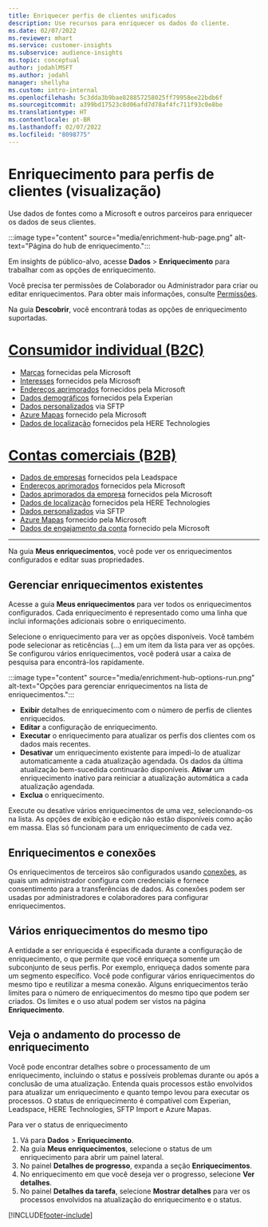 ```yaml
---
title: Enriquecer perfis de clientes unificados
description: Use recursos para enriquecer os dados do cliente.
ms.date: 02/07/2022
ms.reviewer: mhart
ms.service: customer-insights
ms.subservice: audience-insights
ms.topic: conceptual
author: jodahlMSFT
ms.author: jodahl
manager: shellyha
ms.custom: intro-internal
ms.openlocfilehash: 5c3dda3b9bae828857258025ff79958ee22bdb6f
ms.sourcegitcommit: a399bd17523c8d06afd7d78af4fc711f93c0e8be
ms.translationtype: HT
ms.contentlocale: pt-BR
ms.lasthandoff: 02/07/2022
ms.locfileid: "8098775"
---
```

# <a name="enrichment-for-customer-profiles-preview"></a>Enriquecimento para perfis de clientes (visualização)

Use dados de fontes como a Microsoft e outros parceiros para enriquecer os dados de seus clientes.

:::image type="content" source="media/enrichment-hub-page.png" alt-text="Página do hub de enriquecimento.":::

Em insights de público-alvo, acesse **Dados** > **Enriquecimento** para trabalhar com as opções de enriquecimento.  

Você precisa ter permissões de Colaborador ou Administrador para criar ou editar enriquecimentos. Para obter mais informações, consulte [Permissões](permissions.md).

Na guia **Descobrir**, você encontrará todas as opções de enriquecimento suportadas.

# <a name="individual-consumers-b-to-c"></a>[Consumidor individual (B2C)](#tab/b2c)

- [Marcas](enrichment-microsoft.md) fornecidas pela Microsoft
- [Interesses](enrichment-microsoft.md) fornecidos pela Microsoft
- [Endereços aprimorados](enrichment-enhanced-addresses.md) fornecidos pela Microsoft 
- [Dados demográficos](enrichment-experian.md) fornecidos pela Experian
- [Dados personalizados](enrichment-SFTP-custom-import.md) via SFTP 
- [Azure Mapas](enrichment-azure-maps.md) fornecido pela Microsoft
- [Dados de localização](enrichment-here.md) fornecidos pela HERE Technologies 

# <a name="business-accounts-b-to-b"></a>[Contas comerciais (B2B)](#tab/b2b)

- [Dados de empresas](enrichment-leadspace.md) fornecidos pela Leadspace
- [Endereços aprimorados](enrichment-enhanced-addresses.md) fornecidos pela Microsoft 
- [Dados aprimorados da empresa](enrichment-enhanced-company-data.md) fornecidos pela Microsoft
- [Dados de localização](enrichment-here.md) fornecidos pela HERE Technologies 
- [Dados personalizados](enrichment-SFTP-custom-import.md) via SFTP 
- [Azure Mapas](enrichment-azure-maps.md) fornecido pela Microsoft
- [Dados de engajamento da conta](enrichment-office.md) fornecido pela Microsoft

---

Na guia **Meus enriquecimentos**, você pode ver os enriquecimentos configurados e editar suas propriedades.

## <a name="manage-existing-enrichments"></a>Gerenciar enriquecimentos existentes

Acesse a guia **Meus enriquecimentos** para ver todos os enriquecimentos configurados. Cada enriquecimento é representado como uma linha que inclui informações adicionais sobre o enriquecimento.

Selecione o enriquecimento para ver as opções disponíveis. Você também pode selecionar as reticências (...) em um item da lista para ver as opções. Se configurou vários enriquecimentos, você poderá usar a caixa de pesquisa para encontrá-los rapidamente.

:::image type="content" source="media/enrichment-hub-options-run.png" alt-text="Opções para gerenciar enriquecimentos na lista de enriquecimentos.":::

- **Exibir** detalhes de enriquecimento com o número de perfis de clientes enriquecidos.
- **Editar** a configuração de enriquecimento.
- **Executar** o enriquecimento para atualizar os perfis dos clientes com os dados mais recentes.
- **Desativar** um enriquecimento existente para impedi-lo de atualizar automaticamente a cada atualização agendada. Os dados da última atualização bem-sucedida continuarão disponíveis. **Ativar** um enriquecimento inativo para reiniciar a atualização automática a cada atualização agendada.
- **Exclua** o enriquecimento.

Execute ou desative vários enriquecimentos de uma vez, selecionando-os na lista. As opções de exibição e edição não estão disponíveis como ação em massa. Elas só funcionam para um enriquecimento de cada vez.

## <a name="enrichments-and-connections"></a>Enriquecimentos e conexões

Os enriquecimentos de terceiros são configurados usando [conexões](connections.md), as quais um administrador configura com credenciais e fornece consentimento para a transferências de dados. As conexões podem ser usadas por administradores e colaboradores para configurar enriquecimentos.  

## <a name="multiple-enrichments-of-the-same-type"></a>Vários enriquecimentos do mesmo tipo

A entidade a ser enriquecida é especificada durante a configuração de enriquecimento, o que permite que você enriqueça somente um subconjunto de seus perfis. Por exemplo, enriqueça dados somente para um segmento específico. Você pode configurar vários enriquecimentos do mesmo tipo e reutilizar a mesma conexão. Alguns enriquecimentos terão limites para o número de enriquecimentos do mesmo tipo que podem ser criados. Os limites e o uso atual podem ser vistos na página **Enriquecimento**.

## <a name="see-the-progress-of-the-enrichment-process"></a>Veja o andamento do processo de enriquecimento

Você pode encontrar detalhes sobre o processamento de um enriquecimento, incluindo o status e possíveis problemas durante ou após a conclusão de uma atualização. Entenda quais processos estão envolvidos para atualizar um enriquecimento e quanto tempo levou para executar os processos. O status de enriquecimento é compatível com Experian, Leadspace, HERE Technologies, SFTP Import e Azure Mapas.

Para ver o status de enriquecimento

1. Vá para **Dados** > **Enriquecimento**. 
1. Na guia **Meus enriquecimentos**, selecione o status de um enriquecimento para abrir um painel lateral. 
1. No painel **Detalhes de progresso**, expanda a seção **Enriquecimentos**. 
1. No enriquecimento em que você deseja ver o progresso, selecione **Ver detalhes**. 
1. No painel **Detalhes da tarefa**, selecione **Mostrar detalhes** para ver os processos envolvidos na atualização do enriquecimento e o status. 

[!INCLUDE[footer-include](../includes/footer-banner.md)]
